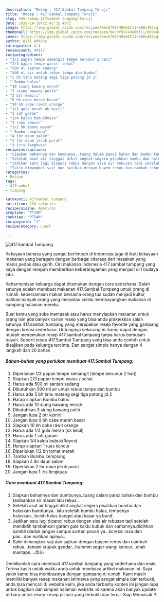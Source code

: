 ```yaml
---
description: "Resep : 417.Sambal Tumpang Teruji"
title: "Resep : 417.Sambal Tumpang Teruji"
slug: 465-resep-417sambal-tumpang-teruji
date: 2020-10-18T22:42:32.407Z
image: https://img-global.cpcdn.com/recipes/0ec0f89748e66f11/680x482cq70/417sambal-tumpang-foto-resep-utama.jpg
thumbnail: https://img-global.cpcdn.com/recipes/0ec0f89748e66f11/680x482cq70/417sambal-tumpang-foto-resep-utama.jpg
cover: https://img-global.cpcdn.com/recipes/0ec0f89748e66f11/680x482cq70/417sambal-tumpang-foto-resep-utama.jpg
author: Bill Adkins
ratingvalue: 4.4
reviewcount: 44117
recipeingredient:
- "1/3 papan tempe semangit tempe berumur 2 hari"
- "2/3 papan tempe waras  sehat"
- "500 ml santan sedang"
- "500 ml air untuk rebus tempe dan bumbu"
- "5 bh tahu mateng segi tiga potong jd 2"
- " Bumbu halus"
- "10 siung bawang merah"
- "3 siung bawang putih"
- "2 btr kemiri"
- "6 bh cabe merah besar"
- "10 bh cabe rawit orange"
- "1/2 gula merah uk kecil"
- "1 sdt garam"
- "1/4 kaldu bubukRoyco"
- "1 ruas kencur"
- "1/2 bh tomat merah"
- " Bumbu cemplung"
- "4 lbr daun salam"
- "2 lbr daun jeruk purut"
- "1 iris lengkuas"
recipeinstructions:
- "Siapkan bahannya dan bumbunya..tuang dalam panci bahan dan bumbu tambahkan air masak lalu rebus.."
- "Setelah asat air tinggal dikit angkat.segera pisahkan bumbu dan haluskan bumbunya...lalu setelah bumbu halus, tempenya haluskan...boleh halus banget atau kasar ya bund."
- "Jadikan satu lagi dipanci rebus dengan sisa air rebusan tadi setelah mendidih tambahkan garam gula kaldu bubuk dan santannya.didihkan sambil diaduk jangan sampai santan pecah ya...koreksi rasa dan pas...dan matikan apinya..."
- "Salin dimangkok saji dan sajikan dengan bayem rebus dan cambah rebus...temani krupuk gendar...hummm seger wangi kencur...enak mantaps....😋👍"
categories:
- Recipe
tags:
- 417sambal
- tumpang

katakunci: 417sambal tumpang 
nutrition: 134 calories
recipecuisine: American
preptime: "PT15M"
cooktime: "PT54M"
recipeyield: "1"
recipecategory: Lunch

---
```



![417.Sambal Tumpang](https://img-global.cpcdn.com/recipes/0ec0f89748e66f11/680x482cq70/417sambal-tumpang-foto-resep-utama.jpg)

Kekayaan bahasa yang sangat berlimpah di Indonesia juga di ikuti kekayaan makanan yang beragam dengan berbagai citarasa dari masakan yang manis,pedas atau gurih. Ciri makanan Indonesia 417.sambal tumpang yang kaya dengan rempah memberikan keberaragaman yang menjadi ciri budaya kita.




Keharmonisan keluarga dapat ditemukan dengan cara sederhana. Salah satunya adalah membuat makanan 417.Sambal Tumpang untuk orang di rumah. kebersamaan makan bersama orang tua sudah menjadi kultur, bahkan banyak orang yang merantau selalu membayangkan makanan di kampung halaman mereka.

Buat kamu yang suka memasak atau harus menyiapkan makanan untuk orang lain ada banyak varian resep yang bisa anda praktekkan salah satunya 417.sambal tumpang yang merupakan resep favorite yang gampang dengan kreasi sederhana. Untungnya sekarang ini kamu dapat dengan mudah menemukan resep 417.sambal tumpang tanpa harus bersusah payah.
Seperti resep 417.Sambal Tumpang yang bisa anda contoh untuk disajikan pada keluarga tercinta. Dan sangat simple hanya dengan 4 langkah dan 20 bahan.


<!--inarticleads1-->

##### Bahan-bahan yang perlukan membuat 417.Sambal Tumpang:

1. Diperlukan 1/3 papan tempe semangit (tempe berumur 2 hari)
1. Siapkan 2/3 papan tempe waras / sehat
1. Harus ada 500 ml santan sedang
1. Dibutuhkan 500 ml air untuk rebus tempe dan bumbu
1. Harus ada 5 bh tahu mateng segi tiga potong jd 2
1. Harap siapkan  Bumbu halus
1. Harus ada 10 siung bawang merah
1. Dibutuhkan 3 siung bawang putih
1. Jangan lupa 2 btr kemiri
1. Jangan lupa 6 bh cabe merah besar
1. Siapkan 10 bh cabe rawit orange
1. Harus ada 1/2 gula merah (uk kecil)
1. Harus ada 1 sdt garam
1. Siapkan 1/4 kaldu bubuk(Royco)
1. Harap siapkan 1 ruas kencur
1. Diperlukan 1/2 bh tomat merah
1. Tambah  Bumbu cemplung
1. Siapkan 4 lbr daun salam
1. Diperlukan 2 lbr daun jeruk purut
1. Jangan lupa 1 iris lengkuas




<!--inarticleads2-->

##### Cara membuat  417.Sambal Tumpang:

1. Siapkan bahannya dan bumbunya..tuang dalam panci bahan dan bumbu tambahkan air masak lalu rebus..
1. Setelah asat air tinggal dikit angkat.segera pisahkan bumbu dan haluskan bumbunya...lalu setelah bumbu halus, tempenya haluskan...boleh halus banget atau kasar ya bund.
1. Jadikan satu lagi dipanci rebus dengan sisa air rebusan tadi setelah mendidih tambahkan garam gula kaldu bubuk dan santannya.didihkan sambil diaduk jangan sampai santan pecah ya...koreksi rasa dan pas...dan matikan apinya...
1. Salin dimangkok saji dan sajikan dengan bayem rebus dan cambah rebus...temani krupuk gendar...hummm seger wangi kencur...enak mantaps....😋👍




Demikianlah cara membuat 417.sambal tumpang yang sederhana dan enak. Terima kasih untuk waktu anda untuk membaca artikel makanan ini. Saya yakin kamu bisa membuatnya dengan gampang di rumah. Kami masih memiliki banyak resep makanan istimewa yang sangat simple dan terbukti, anda bisa mencari di website kami, jika anda terbantu konten ini jangan lupa untuk bagikan dan simpan halaman website ini karena akan banyak update terbaru untuk resep-resep pilihan yang terbukti dan teruji. Siap Memasak !!. 
